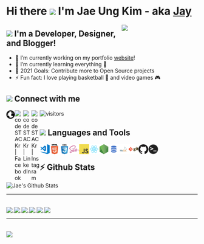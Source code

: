 # Hi there <img src = "https://media.giphy.com/media/LY8yDak6Tngb6FfPrt/giphy.gif" width="50"> I'm Jae Ung Kim - aka [Jay][website] 

<img align = "right" style="position: relative; height: auto" src = "https://media.giphy.com/media/Cmr1OMJ2FN0B2/giphy.gif" width="200">

## <img src="https://media.giphy.com/media/WUlplcMpOCEmTGBtBW/giphy.gif" width="30"> I'm a Developer, Designer, and Blogger!
- 🔭 I’m currently working on my portfolio [website]!
- 🌱 I’m currently learning everything 🤣
- 🥅 2021 Goals: Contribute more to Open Source projects
- ⚡ Fun fact: I love playing basketball 🏀 and video games :video_game:



## <img src = "https://media.giphy.com/media/o2V3s21kb9jPO/giphy.gif" width="20"> Connect with me
[<img align="left" alt="jaeungkim.com" width="22px" src="https://raw.githubusercontent.com/iconic/open-iconic/master/svg/globe.svg" />][website]
[<img align="left" alt="codeSTACKr | Facebook" width="22px" src="https://cdn.jsdelivr.net/npm/simple-icons@v3/icons/facebook.svg" />][facebook]
[<img align="left" alt="codeSTACKr | LinkedIn" width="22px" src="https://cdn.jsdelivr.net/npm/simple-icons@v3/icons/linkedin.svg" />][linkedin]
[<img align="left" alt="codeSTACKr | Instagram" width="22px" src="https://cdn.jsdelivr.net/npm/simple-icons@v3/icons/instagram.svg" />][instagram]
 ![visitors](https://visitor-badge.glitch.me/badge?page_id==jaeungkim)
<br />


## <img src = "https://media.giphy.com/media/26n7b7PjSOZJwVCmY/giphy.gif" width="17"> Languages and Tools
<img align="left" alt="Visual Studio Code" width="26px" src="https://raw.githubusercontent.com/github/explore/80688e429a7d4ef2fca1e82350fe8e3517d3494d/topics/visual-studio-code/visual-studio-code.png" />
<img align="left" alt="HTML5" width="26px" src="https://raw.githubusercontent.com/github/explore/80688e429a7d4ef2fca1e82350fe8e3517d3494d/topics/html/html.png" />
<img align="left" alt="CSS3" width="26px" src="https://raw.githubusercontent.com/github/explore/80688e429a7d4ef2fca1e82350fe8e3517d3494d/topics/css/css.png" />
<img align="left" alt="Sass" width="26px" src="https://raw.githubusercontent.com/github/explore/80688e429a7d4ef2fca1e82350fe8e3517d3494d/topics/sass/sass.png" />
<img align="left" alt="JavaScript" width="26px" src="https://raw.githubusercontent.com/github/explore/80688e429a7d4ef2fca1e82350fe8e3517d3494d/topics/javascript/javascript.png" />
<img align="left" alt="React" width="26px" src="https://raw.githubusercontent.com/github/explore/80688e429a7d4ef2fca1e82350fe8e3517d3494d/topics/react/react.png" />
<img align="left" alt="Node.js" width="26px" src="https://raw.githubusercontent.com/github/explore/80688e429a7d4ef2fca1e82350fe8e3517d3494d/topics/nodejs/nodejs.png" />
<img align="left" alt="SQL" width="26px" src="https://raw.githubusercontent.com/github/explore/80688e429a7d4ef2fca1e82350fe8e3517d3494d/topics/sql/sql.png" />
<img align="left" alt="MySQL" width="26px" src="https://raw.githubusercontent.com/github/explore/80688e429a7d4ef2fca1e82350fe8e3517d3494d/topics/mysql/mysql.png" />
<img align="left" alt="Git" width="26px" src="https://raw.githubusercontent.com/github/explore/80688e429a7d4ef2fca1e82350fe8e3517d3494d/topics/git/git.png" />
<img align="left" alt="GitHub" width="26px" src="https://raw.githubusercontent.com/github/explore/78df643247d429f6cc873026c0622819ad797942/topics/github/github.png" />
<img align="left" alt="Terminal" width="26px" src="https://raw.githubusercontent.com/github/explore/80688e429a7d4ef2fca1e82350fe8e3517d3494d/topics/terminal/terminal.png" />
<br />


## :zap: Github Stats
<!-- Github stat pie chart image -->
<img align = "center" alt = "Jae's Github Stats" src = "https://github-readme-stats.jaeungkim.vercel.app/api?username=jaeungkim&show_icons=true&theme=dark" />

---

<br />
<!-- Github Repo Cards -->
<a href="https://github.com/jaeungkim/Portfolio">
  <img align="center" src="https://github-readme-stats.jaeungkim.vercel.app/api/pin/?username=jaeungkim&repo=Portfolio&theme=dark" />
</a>
<a href="https://github.com/jaeungkim/Resume">
  <img align="center" src="https://github-readme-stats.jaeungkim.vercel.app/api/pin/?username=jaeungkim&repo=Resume&theme=dark" />
</a>
<a href="https://github.com/jaeungkim/CaffeineHolic">
  <img align="center" src="https://github-readme-stats.jaeungkim.vercel.app/api/pin/?username=jaeungkim&repo=CaffeineHolic&theme=dark" />
</a>
<a href="https://github.com/jaeungkim/Lental">
  <img align="center" src="https://github-readme-stats.jaeungkim.vercel.app/api/pin/?username=jaeungkim&repo=Lental&theme=dark" />
</a>
<a href="https://github.com/jaeungkim/ChatBot">
  <img align="center" src="https://github-readme-stats.jaeungkim.vercel.app/api/pin/?username=jaeungkim&repo=ChatBot&theme=dark" />
</a>
<a href="https://github.com/jaeungkim/COSC419">
  <img align="center" src="https://github-readme-stats.jaeungkim.vercel.app/api/pin/?username=jaeungkim&repo=COSC419&theme=dark" />
</a>

---

<br />
<!-- Github Top Languages card -->
  <img align="center" src="https://github-readme-stats.jaeungkim.vercel.app/api/top-langs/?username=jaeungkim&theme=dark" />

[website]: https://jaeungkim.com
[instagram]: https://instagram.com/jaekiim
[linkedin]: https://linkedin.com/in/jaeungkim0526/
[facebook]: https://facebook.com/kjw9149
